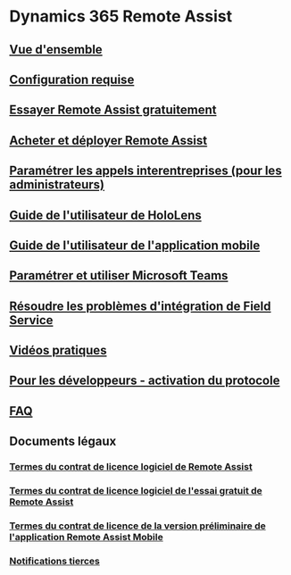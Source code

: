 # Dynamics 365 Remote Assist
## [Vue d'ensemble](index.md)
## [Configuration requise](requirements.md)
## [Essayer Remote Assist gratuitement](try-remote-assist-free.md)
## [Acheter et déployer Remote Assist](buy-and-deploy-remote-assist.md)
## [Paramétrer les appels interentreprises (pour les administrateurs)](cross-company-calling.md)
## [Guide de l'utilisateur de HoloLens](user-guide.md)
## [Guide de l'utilisateur de l'application mobile](mobile-app.md)
## [Paramétrer et utiliser Microsoft Teams](use-microsoft-teams-with-remote-assist.md)
## [Résoudre les problèmes d'intégration de Field Service](troubleshoot-field-service.md)
## [Vidéos pratiques](videos.md)
## [Pour les développeurs - activation du protocole](protocol-activation.md)
## [FAQ](faq.md)
## Documents légaux
### [Termes du contrat de licence logiciel de Remote Assist](../legal/remote-assist-license-terms.md)
### [Termes du contrat de licence logiciel de l'essai gratuit de Remote Assist](../legal/remote-assist-license-terms-free-trial.md)
### [Termes du contrat de licence de la version préliminaire de l'application Remote Assist Mobile](../legal/remote-assist-mobile-terms.md)
### [Notifications tierces](../legal/remote-assist-third-party-notice.md)
